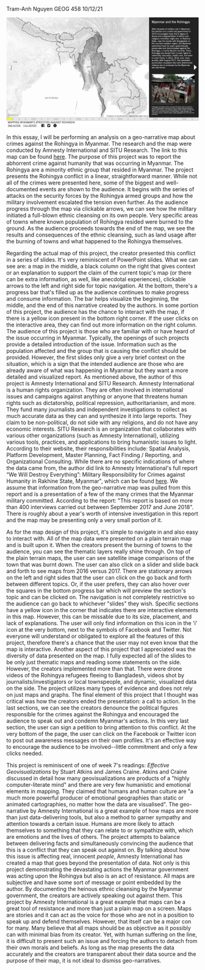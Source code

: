 Tram-Anh Nguyen
GEOG 458
10/12/21

![image of MAPPING MYANMAR’S ATROCITIES AGAINST ROHINGYA](./img/ss_map.png)

In this essay, I will be performing an analysis on a geo-narrative map about crimes against the Rohingya in Myanmar. The research and the map were conducted by Amnesty International and SITU Research. The link to this map can be found [here](https://mapping-crimes-against-rohingya.amnesty.org/#01_geo_01). The purpose of this project was to report the abhorrent crime against humanity that was occurring in Myanmar. The Rohingya are a minority ethnic group that resided in Myanmar. The project presents the Rohingya conflict in a linear, straightforward manner. While not all of the crimes were presented here, some of the biggest and well-documented events are shown to the audience. It begins with the series of attacks on the security forces by the Rohingya armed groups and how the military involvement escalated the tension even further. As the audience progress through the map via clickable arrows, we can see how the military initiated a full-blown ethnic cleansing on its own people. Very specific areas of towns where known population of Rohingya resided were burned to the ground. As the audience proceeds towards the end of the map, we see the results and consequences of the ethnic cleansing, such as land usage after the burning of towns and what happened to the Rohingya themselves.

Regarding the actual map of this project, the creator presented this conflict in a series of slides. It's very reminiscent of PowerPoint slides. What we can see are: a map in the middle, a black column on the right that gives context or an explanation to support the claim of the current topic's map (or there can be extra information, as well, like anecdotal experiences), clickable arrows to the left and right side for topic navigation. At the bottom, there's a progress bar that's filled up as the audience continues to make progress and consume information. The bar helps visualize the beginning, the middle, and the end of this narrative created by the authors. In some portion of this project, the audience has the chance to interact with the map, if there is a yellow icon present in the bottom right corner. If the user clicks on the interactive area, they can find out more information on the right column. The audience of this project is those who are familiar with or have heard of the issue occurring in Myanmar. Typically, the openings of such projects provide a detailed introduction of the issue. Information such as the population affected and the group that is causing the conflict should be provided. However, the first slides only give a very brief context on the situation, which is a sign that the intended audience are those who are already aware of what was happening in Myanmar but they want a more detailed and visualized report. As mentioned above, the author of this project is Amnesty International and SITU Research. Amnesty International is a human rights organization. They are often involved in international issues and campaigns against anything or anyone that threatens human rights such as dictatorship, political repression, authoritarianism, and more. They fund many journalists and independent investigations to collect as much accurate data as they can and synthesize it into large reports. They claim to be non-political, do not side with any religions, and do not have any economic interests. SITU Research is an organization that collaborates with various other organizations (such as Amnesty International), utilizing various tools, practices, and applications to bring humanistic issues to light. According to their website, their responsibilities include: Spatial Analysis, Platform Development, Master Planning, Fact Finding / Reporting, and Organizational Consulting. While there are no specific indications of where the data came from, the author did link to Amnesty International's full report “We Will Destroy Everything”: Military Responsibility for Crimes against Humanity in Rakhine State, Myanmar", which can be found [here](https://www.amnesty.org/en/documents/asa16/8630/2018/en/). We assume that information from the geo-narrative map was pulled from this report and is a presentation of a few of the many crimes that the Myanmar military committed. According to the report: "This report is based on more than 400 interviews carried out between September 2017 and June 2018". There is roughly about a year's worth of intensive investigation in this report and the map may be presenting only a very small portion of it.

As for the map design of this project, it's simple to navigate in and also easy to interact with. All of the map data were presented on a plain terrain map and is built upon it. When the creators present the burning of towns to the audience, you can see the thematic layers really shine through. On top of the plain terrain maps, the user can see satellite image comparisons of the town that was burnt down. The user can also click on a slider and slide back and forth to see maps from 2016 versus 2017. There are stationary arrows on the left and right sides that the user can click on the go back and forth between different topics. Or, if the user prefers, they can also hover over the squares in the bottom progress bar which will preview the section's topic and can be clicked on. The navigation is not completely restrictive so the audience can go back to whichever "slides" they wish. Specific sections have a yellow icon in the corner that indicates there are interactive elements in this map. However, this can be missable due to its size, placement, and lack of explanations. The user will only find information on this icon in the 'i' icon at the very bottom, next to the symbols of Facebook and Twitter. Not everyone will understand or obligated to explore all the features of this project, therefore there's a chance that the user may not even know that the map is interactive. Another aspect of this project that I appreciated was the diversity of data presented on the map. I fully expected all of the slides to be only just thematic maps and reading some statements on the side. However, the creators implemented more than that. There were drone videos of the Rohingya refugees fleeing to Bangladesh, videos shot by journalists/investigators or local townspeople, and dynamic, visualized data on the side. The project utilizes many types of evidence and does not rely on just maps and graphs. The final element of this project that I thought was critical was how the creators ended the presentation: a call to action. In the last sections, we can see the creators denounce the political figures responsible for the crimes against the Rohingya and encouraged the audience to speak out and condemn Myanmar's actions. In this very last section, the user can sign a petition to bring attention to this conflict. At the very bottom of the page, the user can click on the Facebook or Twitter icon to post out awareness messages on their own profiles. It's an effective way to encourage the audience to be involved--little commitment and only a few clicks needed.

This project is reminiscent of one of week 7's readings: *Effective Geovisualizations* by Stuart Atkins and James Craine. Atkins and Craine discussed in detail how many geovisualizations are products of a "highly computer-literate mind" and there are very few humanistic and emotional elements in mapping. They claimed that humans and human culture are "a much more powerful producer of emotional geographies than static or animated cartographies, no matter how the data are visualised". The geo-narrative by Amnesty International is a great example of how maps are more than just data-delivering tools, but also a method to garner sympathy and attention towards a certain issue. Humans are more likely to attach themselves to something that they can relate to or sympathize with, which are emotions and the lives of others. The project attempts to balance between delivering facts and simultaneously convincing the audience that this is a conflict that they can speak out against on. By talking about how this issue is affecting real, innocent *people*, Amnesty International has created a map that goes beyond the presentation of data. Not only is this project demonstrating the devastating actions the Myanmar government was acting upon the Rohingya but also is an act of resistance. All maps are subjective and have some sort of message or point embedded by the author. By documenting the heinous ethnic cleansing by the Myanmar government, the creators are actively speaking out against them. This project by Amnesty International is a great example that maps can be a great tool of resistance and more than just a plain map on a screen. Maps are stories and it can act as the voice for those who are not in a position to speak up and defend themselves. However, that itself can be a major con for many. Many believe that all maps should be as objective as it possibly can with minimal bias from its creator. Yet, with human suffering on the line, it is difficult to present such an issue and forcing the authors to detach from their own morals and beliefs. As long as the map presents the data accurately and the creators are transparent about their data source and the purpose of their map, it is not ideal to dismiss geo-narratives.
